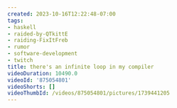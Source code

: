 ```yaml
---
created: 2023-10-16T12:22:48-07:00
tags:
- haskell
- raided-by-QTkittE
- raiding-FixItFreb
- rumor
- software-development
- twitch
title: there's an infinite loop in my compiler
videoDuration: 10490.0
videoId: '875054801'
videoShorts: []
videoThumbId: /videos/875054801/pictures/1739441205
---
```

